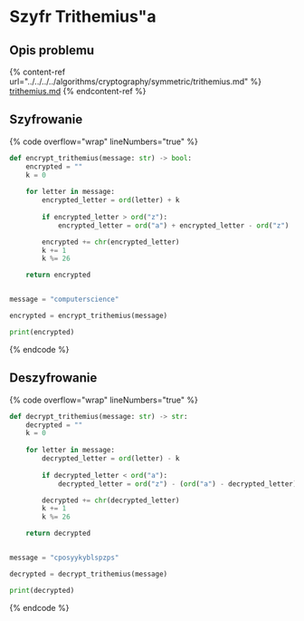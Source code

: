 # Szyfr Trithemius"a

## Opis problemu

{% content-ref url="../../../../algorithms/cryptography/symmetric/trithemius.md" %}
[trithemius.md](../../../../algorithms/cryptography/symmetric/trithemius.md)
{% endcontent-ref %}

## Szyfrowanie

{% code overflow="wrap" lineNumbers="true" %}
```python
def encrypt_trithemius(message: str) -> bool:
    encrypted = ""
    k = 0
    
    for letter in message:
        encrypted_letter = ord(letter) + k
        
        if encrypted_letter > ord("z"):
            encrypted_letter = ord("a") + encrypted_letter - ord("z")

        encrypted += chr(encrypted_letter)
        k += 1
        k %= 26

    return encrypted


message = "computerscience"

encrypted = encrypt_trithemius(message)

print(encrypted)
```
{% endcode %}

## Deszyfrowanie

{% code overflow="wrap" lineNumbers="true" %}
```python
def decrypt_trithemius(message: str) -> str:
    decrypted = ""
    k = 0
    
    for letter in message:   
        decrypted_letter = ord(letter) - k
        
        if decrypted_letter < ord("a"):
            decrypted_letter = ord("z") - (ord("a") - decrypted_letter)

        decrypted += chr(decrypted_letter)
        k += 1
        k %= 26

    return decrypted


message = "cposyykyblspzps"

decrypted = decrypt_trithemius(message)

print(decrypted)
```
{% endcode %}
